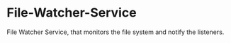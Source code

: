 # File-Watcher-Service
File Watcher Service, that monitors the file system and notify the listeners.
